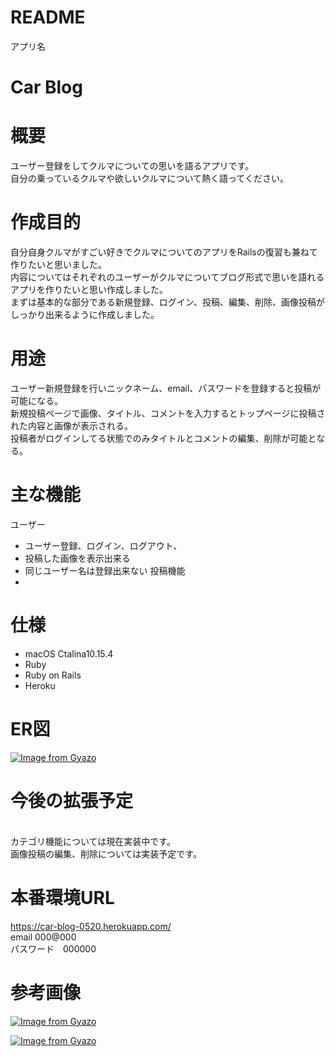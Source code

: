 # README

 アプリ名

# Car Blog

# 概要

ユーザー登録をしてクルマについての思いを語るアプリです。<br>
自分の乗っているクルマや欲しいクルマについて熱く語ってください。
<br>

# 作成目的

自分自身クルマがすごい好きでクルマについてのアプリをRailsの復習も兼ねて作りたいと思いました。<br>
内容についてはそれぞれのユーザーがクルマについてブログ形式で思いを語れるアプリを作りたいと思い作成しました。<br>
まずは基本的な部分である新規登録、ログイン、投稿、編集、削除、画像投稿がしっかり出来るように作成しました。

# 用途

ユーザー新規登録を行いニックネーム、email、パスワードを登録すると投稿が可能になる。<br>
新規投稿ページで画像、タイトル、コメントを入力するとトップページに投稿された内容と画像が表示される。<br>
投稿者がログインしてる状態でのみタイトルとコメントの編集、削除が可能となる。

# 主な機能
 ユーザー<br>
- ユーザー登録、ログイン、ログアウト、<br>
- 投稿した画像を表示出来る<br>
- 同じユーザー名は登録出来ない
投稿機能<br>
- 

# 仕様
- macOS Ctalina10.15.4
- Ruby<br>
- Ruby on Rails<br>
- Heroku

# ER図
[![Image from Gyazo](https://i.gyazo.com/afe85a3aa5a29214c0c2c7d547e1fb5d.png)](https://gyazo.com/afe85a3aa5a29214c0c2c7d547e1fb5d)

# 今後の拡張予定
<br>
 カテゴリ機能については現在実装中です。<br>
 画像投稿の編集、削除については実装予定です。

# 本番環境URL

https://car-blog-0520.herokuapp.com/<br>
email 000@000<br>
パスワード　000000

# 参考画像
[![Image from Gyazo](https://i.gyazo.com/e9494bb6fd0ee6d5d88af3bcd191e05e.png)](https://gyazo.com/e9494bb6fd0ee6d5d88af3bcd191e05e)<br>

[![Image from Gyazo](https://i.gyazo.com/4f1739df22d9e8152cac627e645b2797.png)](https://gyazo.com/4f1739df22d9e8152cac627e645b2797)
